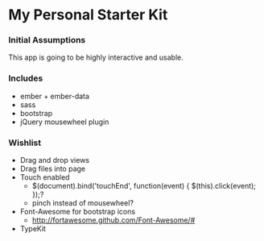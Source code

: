 # My Personal Starter Kit #

### Initial Assumptions ###

This app is going to be highly interactive and usable.

### Includes ###

- ember + ember-data
- sass
- bootstrap
- jQuery mousewheel plugin

### Wishlist ###

- Drag and drop views
- Drag files into page
- Touch enabled
	- $(document).bind('touchEnd', function(event) { $(this).click(event); });?
	- pinch instead of mousewheel?
- Font-Awesome for bootstrap icons
	- http://fortawesome.github.com/Font-Awesome/#
- TypeKit